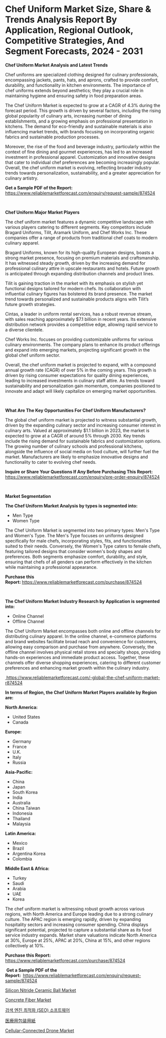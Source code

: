 <p><h1>Chef Uniform Market Size, Share & Trends Analysis Report By Application, Regional Outlook, Competitive Strategies, And Segment Forecasts, 2024 - 2031</h1></p><p><strong>Chef Uniform Market Analysis and Latest Trends</strong></p>
<p><p>Chef uniforms are specialized clothing designed for culinary professionals, encompassing jackets, pants, hats, and aprons, crafted to provide comfort, durability, and functionality in kitchen environments. The importance of chef uniforms extends beyond aesthetics; they play a crucial role in maintaining hygiene and ensuring safety in food preparation areas.</p><p>The Chef Uniform Market is expected to grow at a CAGR of 4.3% during the forecast period. This growth is driven by several factors, including the rising global popularity of culinary arts, increasing number of dining establishments, and a growing emphasis on professional presentation in kitchens. The demand for eco-friendly and sustainable materials is also influencing market trends, with brands focusing on incorporating organic fabrics and sustainable production processes.</p><p>Moreover, the rise of the food and beverage industry, particularly within the context of fine dining and gourmet experiences, has led to an increased investment in professional apparel. Customization and innovative designs that cater to individual chef preferences are becoming increasingly popular. Overall, the chef uniform market is evolving, reflecting broader industry trends towards personalization, sustainability, and a greater appreciation for culinary artistry.</p></p>
<p><strong>Get a Sample PDF of the Report:&nbsp;</strong> <a href="https://www.reliablemarketforecast.com/enquiry/request-sample/874524">https://www.reliablemarketforecast.com/enquiry/request-sample/874524</a></p>
<p>&nbsp;</p>
<p><strong>Chef Uniform Major Market Players</strong></p>
<p><p>The chef uniform market features a dynamic competitive landscape with various players catering to different segments. Key competitors include Bragard Uniforms, Tilit, Aramark Uniform, and Chef Works Inc. These companies offer a range of products from traditional chef coats to modern culinary apparel.</p><p>Bragard Uniforms, known for its high-quality European designs, boasts a strong market presence, focusing on premium materials and craftsmanship. It has witnessed steady growth, driven by the increasing demand for professional culinary attire in upscale restaurants and hotels. Future growth is anticipated through expanding distribution channels and product lines.</p><p>Tilit is gaining traction in the market with its emphasis on stylish yet functional designs tailored for modern chefs. Its collaboration with influential culinary figures has bolstered its brand presence. The market trend towards personalized and sustainable products aligns with Tilit’s future growth strategies.</p><p>Cintas, a leader in uniform rental services, has a robust revenue stream, with sales reaching approximately $7.1 billion in recent years. Its extensive distribution network provides a competitive edge, allowing rapid service to a diverse clientele.</p><p>Chef Works Inc. focuses on providing customizable uniforms for various culinary environments. The company plans to enhance its product offerings and expand into emerging markets, projecting significant growth in the global chef uniform sector.</p><p>Overall, the chef uniform market is projected to expand, with a compound annual growth rate (CAGR) of over 5% in the coming years. This growth is driven by rising consumer expectations for quality dining experiences, leading to increased investments in culinary staff attire. As trends toward sustainability and personalization gain momentum, companies positioned to innovate and adapt will likely capitalize on emerging market opportunities.</p></p>
<p>&nbsp;</p>
<p><strong>What Are The Key Opportunities For Chef Uniform Manufacturers?</strong></p>
<p><p>The global chef uniform market is projected to witness substantial growth, driven by the expanding culinary sector and increasing consumer interest in culinary arts. Valued at approximately $1.1 billion in 2023, the market is expected to grow at a CAGR of around 5% through 2030. Key trends include the rising demand for sustainable fabrics and customization options. The growing number of culinary schools and professional kitchens, alongside the influence of social media on food culture, will further fuel the market. Manufacturers are likely to emphasize innovative designs and functionality to cater to evolving chef needs.</p></p>
<p><strong>Inquire or Share Your Questions If Any Before Purchasing This Report:</strong> <a href="https://www.reliablemarketforecast.com/enquiry/pre-order-enquiry/874524">https://www.reliablemarketforecast.com/enquiry/pre-order-enquiry/874524</a></p>
<p>&nbsp;</p>
<p><strong>Market Segmentation</strong></p>
<p><strong>The Chef Uniform Market Analysis by types is segmented into:</strong></p>
<p><ul><li>Men Type</li><li>Women Type</li></ul></p>
<p><p>The Chef Uniform Market is segmented into two primary types: Men's Type and Women's Type. The Men's Type focuses on uniforms designed specifically for male chefs, incorporating styles, fits, and functionalities suited to their needs. Conversely, the Women's Type caters to female chefs, featuring tailored designs that consider women's body shapes and preferences. Both segments emphasize comfort, durability, and style, ensuring that chefs of all genders can perform effectively in the kitchen while maintaining a professional appearance.</p></p>
<p><strong>Purchase this Report:&nbsp;</strong><a href="https://www.reliablemarketforecast.com/purchase/874524">https://www.reliablemarketforecast.com/purchase/874524</a></p>
<p>&nbsp;</p>
<p><strong>The Chef Uniform Market Industry Research by Application is segmented into:</strong></p>
<p><ul><li>Online Channel</li><li>Offline Channel</li></ul></p>
<p><p>The Chef Uniform Market encompasses both online and offline channels for distributing culinary apparel. In the online channel, e-commerce platforms and brand websites facilitate broad reach and convenience for customers, allowing easy comparison and purchase from anywhere. Conversely, the offline channel involves physical retail stores and specialty shops, providing hands-on experiences and immediate product access. Together, these channels offer diverse shopping experiences, catering to different customer preferences and enhancing market growth within the culinary industry.</p></p>
<p><a href="https://www.reliablemarketforecast.com/-global-the-chef-uniform-market-r874524">&nbsp;https://www.reliablemarketforecast.com/-global-the-chef-uniform-market-r874524</a></p>
<p><strong>In terms of Region, the Chef Uniform Market Players available by Region are:</strong></p>
<p>
    <p> <strong> North America: </strong>
        <ul>
            <li>United States</li>
            <li>Canada</li>
        </ul>
        </p> 
    <p> <strong> Europe: </strong>
        <ul>
            <li>Germany</li>
            <li>France</li>
            <li>U.K.</li>
            <li>Italy</li>
            <li>Russia</li>
        </ul>
        </p> 
    <p> <strong> Asia-Pacific: </strong>
        <ul>
            <li>China</li>
            <li>Japan</li>
            <li>South Korea</li>
            <li>India</li>
            <li>Australia</li>
            <li>China Taiwan</li>
            <li>Indonesia</li>
            <li>Thailand</li>
            <li>Malaysia</li>
        </ul>
        </p> 
    <p> <strong> Latin America: </strong>
        <ul>
            <li>Mexico</li>
            <li>Brazil</li>
            <li>Argentina Korea</li>
            <li>Colombia</li>
        </ul>
        </p> 
    <p> <strong> Middle East & Africa: </strong>
        <ul>
            <li>Turkey</li>
            <li>Saudi</li>
            <li>Arabia</li>
            <li>UAE</li>
            <li>Korea</li>
        </ul>
    </p>
    </p>
<p><p>The chef uniform market is witnessing robust growth across various regions, with North America and Europe leading due to a strong culinary culture. The APAC region is emerging rapidly, driven by expanding hospitality sectors and increasing consumer spending. China displays significant potential, projected to capture a substantial share as its food service industry expands. Market share valuations indicate North America at 30%, Europe at 25%, APAC at 20%, China at 15%, and other regions collectively at 10%.</p></p>
<p><strong>Purchase this Report: </strong><a href="https://www.reliablemarketforecast.com/purchase/874524">https://www.reliablemarketforecast.com/purchase/874524</a></p>
<p>&nbsp;<strong>Get a Sample PDF of the Report:&nbsp;&nbsp;</strong><a href="https://www.reliablemarketforecast.com/enquiry/request-sample/874524">https://www.reliablemarketforecast.com/enquiry/request-sample/874524</a></p>
<p><strong></strong></p>
<p><p><a href="https://issuu.com/reportprime-2/docs/silicon-nitride-ceramic-ball-market_03a23b98456f1a">Silicon Nitride Ceramic Ball Market</a></p><p><a href="https://medium.com/@raymiu201/the-concrete-fiber-market-has-experienced-impressive-growth-in-recent-years-expanding-its-market-1e072f0ca07d">Concrete Fiber Market</a></p><p><a href="https://medium.com/@alex_holland_/search-engine-optimisation-seo-software-market-%EC%9D%98-%EA%B8%80%EB%A1%9C%EB%B2%8C-%EC%8B%9C%EC%9E%A5-%EA%B0%9C%EC%9A%94%EB%8A%94-%EC%A0%84-%EC%84%B8%EA%B3%84-%EB%B0%8F-%EC%A3%BC%EC%9A%94-%EC%8B%9C%EC%9E%A5%EC%9D%98-%EC%82%B0%EC%97%85%EC%97%90-%EC%98%81%ED%96%A5%EC%9D%84-%EB%AF%B8%EC%B9%98%EB%8A%94-%EC%A3%BC%EC%9A%94-%ED%8A%B8%EB%A0%8C%EB%93%9C%EC%97%90-9e0ae4073f12">검색 엔진 최적화 (SEO) 소프트웨어</a></p><p><a href="https://medium.com/@oswaldheman9gu/medical-packaging-paper-market-%E3%81%AE%E3%82%B0%E3%83%AD%E3%83%BC%E3%83%90%E3%83%AB%E5%B8%82%E5%A0%B4%E6%A6%82%E8%A6%81%E3%81%AF-%E4%B8%96%E7%95%8C%E3%81%8A%E3%82%88%E3%81%B3%E4%B8%BB%E8%A6%81%E5%B8%82%E5%A0%B4%E3%81%AB%E3%81%8A%E3%81%91%E3%82%8B%E6%A5%AD%E7%95%8C%E3%81%AB%E5%BD%B1%E9%9F%BF%E3%82%92%E4%B8%8E%E3%81%88%E3%82%8B%E4%B8%BB%E8%A6%81%E3%81%AA%E3%83%88%E3%83%AC%E3%83%B3%E3%83%89%E3%81%AB%E3%81%A4%E3%81%84%E3%81%A6-%E7%8B%AC%E8%87%AA%E3%81%AE%E8%A6%96%E7%82%B9%E3%82%92%E6%8F%90%E4%BE%9B%E3%81%97%E3%81%BE%E3%81%99-9496fa50d787">医療用包装用紙</a></p><p><a href="https://github.com/CliffMedina6/Market-Research-Report-List-6/blob/main/cellular-connected-drone-market.md">Cellular-Connected Drone Market</a></p></p>